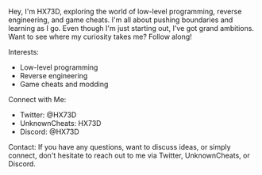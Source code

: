 Hey, I'm HX73D, exploring the world of low-level programming, reverse engineering, and game cheats. I'm all about pushing boundaries and learning as I go. Even though I'm just starting out, I've got grand ambitions. Want to see where my curiosity takes me? Follow along!

Interests:
- Low-level programming
- Reverse engineering
- Game cheats and modding

Connect with Me:
- Twitter: @HX73D
- UnknownCheats: HX73D
- Discord: @HX73D

Contact:
If you have any questions, want to discuss ideas, or simply connect, don't hesitate to reach out to me via Twitter, UnknownCheats, or Discord.
